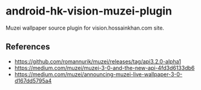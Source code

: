 # android-hk-vision-muzei-plugin
Muzei wallpaper source plugin for vision.hossainkhan.com site.


## References
* https://github.com/romannurik/muzei/releases/tag/api3.2.0-alpha1
* https://medium.com/muzei/muzei-3-0-and-the-new-api-4fd3d6133db6
* https://medium.com/muzei/announcing-muzei-live-wallpaper-3-0-d167dd5795a4